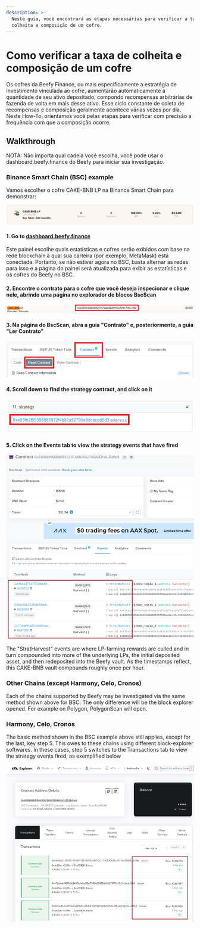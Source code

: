 ```yaml
---
description: >-
  Neste guia, você encontrará as etapas necessárias para verificar a taxa de
  colheita e composição de um cofre.
---
```


# Como verificar a taxa de colheita e composição de um cofre

Os cofres da Beefy Finance, ou mais especificamente a estratégia de investimento vinculada ao cofre, aumentarão automaticamente a quantidade de seu ativo depositado, compondo recompensas arbitrárias de fazenda de volta em mais desse ativo. Esse ciclo constante de coleta de recompensas e composição geralmente acontece várias vezes por dia. Neste How-To, orientamos você pelas etapas para verificar com precisão a frequência com que a composição ocorre.

## Walkthrough

NOTA: Não importa qual cadeia você escolha, você pode usar o dashboard.beefy.finance do Beefy para iniciar sua investigação.

### Binance Smart Chain (BSC) example

Vamos escolher o cofre CAKE-BNB LP na Binance Smart Chain para demonstrar:

![Screenshot taken 5 May 2021](../../.gitbook/assets/cake-bnb-lp-2-5-2021.png)

#### 1. Go to [dashboard.beefy.finance](https://dashboard.beefy.finance)

Este painel escolhe quais estatísticas e cofres serão exibidos com base na rede blockchain à qual sua carteira (por exemplo, MetaMask) está conectada. Portanto, se não estiver agora no BSC, basta alternar as redes para isso e a página do painel será atualizada para exibir as estatísticas e os cofres do Beefy no BSC.

#### 2. Encontre o contrato para o cofre que você deseja inspecionar e clique nele, abrindo uma página no explorador de blocos BscScan

![](../../.gitbook/assets/cake-bnb-lp-vault-address.png)

#### 3. Na página do BscScan, abra a guia "Contrato" e, posteriormente, a guia "Ler Contrato"

![](../../.gitbook/assets/cake-bnb-lp-read-contract-tab.png)

#### 4. Scroll down to find the strategy contract, and click on it

![](../../.gitbook/assets/cake-bnb-lp-strategy-address.png)

#### 5. Click on the Events tab to view the strategy events that have fired

![](<../../.gitbook/assets/harvest events inspection.png>)

The "StratHarvest" events are where LP-farming rewards are culled and in turn compounded into more of the underlying LPs, the initial deposited asset, and then redeposited into the Beefy vault. As the timestamps reflect, this CAKE-BNB vault compounds roughly once per hour.

### Other Chains (except Harmony, Celo, Cronos)

Each of the chains supported by Beefy may be investigated via the same method shown above for BSC. The only difference will be the block explorer opened. For example on Polygon, PolygonScan will open.

### Harmony, Celo, Cronos

The basic method shown in the BSC example above still applies, except for the last, key step 5. This owes to these chains using different block-explorer softwares. In these cases, step 5 switches to the Transactions tab to view the strategy events fired, as exemplified below

![](../../.gitbook/assets/Avalanche-harvest-events.png)
